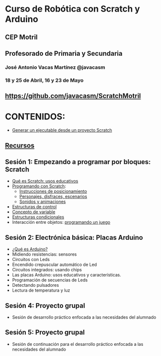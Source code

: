 # Curso de Robótica con Scratch y Arduino

## CEP Motril

## Profesorado de Primaria y Secundaria

### José Antonio Vacas Martínez @javacasm

### 18 y 25 de Abril, 16 y 23 de Mayo

## https://github.com/javacasm/ScratchMotril

# CONTENIDOS:


* [Generar un ejecutable desde un proyecto Scratch](https://wiki.scratch.mit.edu/wiki/Porting_Scratch_Projects#Scratch_online_to_EXE)
## [Recursos](./recursos.md)

## Sesión 1: Empezando a programar por bloques: Scratch
- [Qué es Scratch: usos educativos](./Indice.md)
- [Programando con Scratch](./Scratch.md):
    * [Instrucciones de posicionamiento](./Scratch.md#vamos-a-dibujar)
    * [Personajes, disfraces, escenarios](./Scratch.md#personaje)
    * [Sonidos y animaciones](./Scratch.md#sonido)
- [Estructuras de control](./Scratch.md#sentencias-de-control)
- [Concepto de variable](./Scratch.md#variables)
- [Estructuras condicionales](./Scratch.md#pueden-interaccionar-entre-s%C3%AD)
- Interacción entre objetos: [programando un juego](./Ejemplos.md)

## Sesión 2: Electrónica básica: Placas Arduino
- [¿Qué es Arduino?](./arduino.md)
- Midiendo resistencias: sensores
- Circuitos con Leds
- Encendido crepuscular automático de Led
- Circuitos integrados: usando chips
- Las placas Arduino: usos educativos y características.
- Programación de secuencias de Leds
- Detectando pulsadores
- Lectura de temperatura y luz

## Sesión 4: Proyecto grupal
- Sesión de desarrollo práctico enfocada a las necesidades del alumnado

## Sesión 5: Proyecto grupal
- Sesión de continuación para el desarrollo práctico enfocada a las necesidades del alumnado
